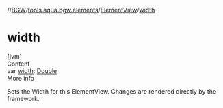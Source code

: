 //[BGW](../../../index.md)/[tools.aqua.bgw.elements](../index.md)/[ElementView](index.md)/[width](width.md)



# width  
[jvm]  
Content  
var [width](width.md): [Double](https://kotlinlang.org/api/latest/jvm/stdlib/kotlin/-double/index.html)  
More info  


Sets the Width for this ElementView. Changes are rendered directly by the framework.

  



